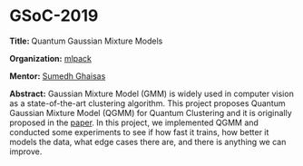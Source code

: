 # GSoC-2019

<b>Title: </b> Quantum Gaussian Mixture Models

<b>Organization:</b> [mlpack](https://www.mlpack.org/)

<b>Mentor:</b> [Sumedh Ghaisas](https://github.com/sumedhghaisas)

<b>Abstract:</b> Gaussian Mixture Model (GMM) is widely used in computer vision as a state-of-the-art clustering algorithm. This project proposes Quantum Gaussian Mixture Model (QGMM) for Quantum Clustering and it is originally proposed in the [paper](https://arxiv.org/pdf/1612.09199.pdf). In this project, we implemented QGMM and conducted some experiments to see if how fast it trains, how better it models the data, what edge cases there are, and there is anything we can improve.
